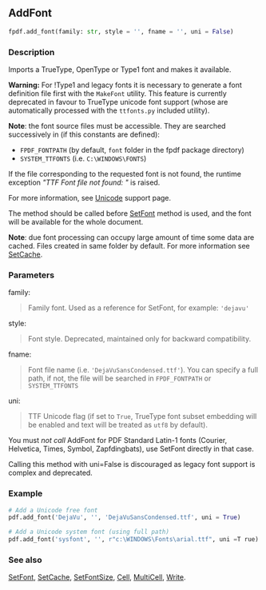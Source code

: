 ## AddFont ##

```python
fpdf.add_font(family: str, style = '', fname = '', uni = False)
```

### Description ###

Imports a TrueType, OpenType or Type1 font and makes it available.

**Warning:** For !Type1 and legacy fonts it is necessary to generate a font 
definition file first with the `MakeFont` utility. This feature is currently 
deprecated in favour to TrueType unicode font support (whose are automatically 
processed with the `ttfonts.py` included utility).

**Note**: the font source files must be accessible. They are searched 
successively in (if this constants are defined):

  * `FPDF_FONTPATH` (by default, `font` folder in the fpdf package directory)
  * `SYSTEM_TTFONTS` (i.e. `C:\WINDOWS\FONTS`)

If the file corresponding to the requested font is not found, the runtime 
exception _"TTF Font file not found: "_ is raised.

For more information, see [Unicode](../Unicode.md) support page.

The method should be called before [SetFont](SetFont.md) method is used, and the
font will be available for the whole document.

**Note**: due font processing can occupy large amount of time some data are 
cached. Files created in same folder by default. For more information see
[SetCache](SetCache.md).

### Parameters ###

family:
> Family font. Used as a reference for SetFont, for example: `'dejavu'`

style:
> Font style. Deprecated, maintained only for backward compatibility.

fname:
> Font file name (i.e. `'DejaVuSansCondensed.ttf'`). You can specify a full 
path, if not, the file will be searched in `FPDF_FONTPATH` or `SYSTEM_TTFONTS`

uni:
> TTF Unicode flag (if set to `True`, TrueType font subset embedding will be 
enabled and text will be treated as `utf8` by default).

You must _not call_ AddFont for PDF Standard Latin-1 fonts (Courier, Helvetica, 
Times, Symbol, Zapfdingbats), use SetFont directly in that case.

Calling this method with uni=False is discouraged as legacy font support is 
complex and deprecated.


### Example ###

```python
# Add a Unicode free font
pdf.add_font('DejaVu', '', 'DejaVuSansCondensed.ttf', uni = True)

# Add a Unicode system font (using full path)
pdf.add_font('sysfont', '', r"c:\WINDOWS\Fonts\arial.ttf", uni =T rue)
```

### See also ###

[SetFont](SetFont.md), [SetCache](SetCache.md), [SetFontSize](SetFontSize.md), 
[Cell](Cell.md), [MultiCell](MultiCell.md), [Write](Write.md).
